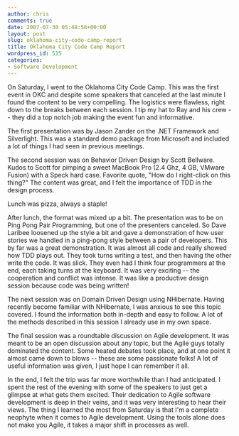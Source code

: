 ```yaml
---
author: chris
comments: true
date: 2007-07-30 05:48:58+00:00
layout: post
slug: oklahoma-city-code-camp-report
title: Oklahoma City Code Camp Report
wordpress_id: 515
categories:
- Software Development
---
```


On Saturday, I went to the Oklahoma City Code Camp. This was the first event in OKC and despite some speakers that canceled at the last minute I found the content to be very compelling. The logistics were flawless, right down to the breaks between each session. I tip my hat to Ray and his crew -- they did a top notch job making the event fun and informative.

The first presentation was by Jason Zander on the .NET Framework and Silverlight. This was a standard demo package from Microsoft and included a lot of things I had seen in previous meetings.

The second session was on Behavior Driven Design by Scott Bellware. Kudos to Scott for pimping a sweet MacBook Pro (2.4 Ghz, 4 GB, VMware Fusion) with a Speck hard case. Favorite quote, "How do I right-click on this thing?" The content was great, and I felt the importance of TDD in the design process.

Lunch was pizza, always a staple!

After lunch, the format was mixed up a bit. The presentation was to be on Ping Pong Pair Programming, but one of the presenters canceled. So Dave Laribee loosened up the style a bit and gave a demonstration of how user stories we handled in a ping-pong style between a pair of developers. This by far was a great demonstration. It was almost all code and really showed how TDD plays out. They took turns writing a test, and then having the other write the code. It was slick. They even had I think four programmers at the end, each taking turns at the keyboard. It was very exciting -- the cooperation and conflict was intense. It was like a productive design session because code was being written!

The next session was on Domain Driven Design using NHibernate. Having recently become familiar with NHibernate, I was anxious to see this topic covered. I found the information both in-depth and easy to follow. A lot of the methods described in this session I already use in my own space. 

The final session was a roundtable discussion on Agile development. It was meant to be an open discussion about any topic, but the Agile guys totally dominated the content. Some heated debates took place, and at one point it almost came down to blows -- these are some passionate folks! A lot of useful information was given, I just hope I can remember it all.

In the end, I felt the trip was far more worthwhile than I had anticipated. I spent the rest of the evening with some of the speakers to just get a glimpse at what gets them excited. Their dedication to Agile software development is deep in their veins, and it was very interesting to hear their views. The thing I learned the most from Saturday is that I'm a complete neophyte when it comes to Agile development. Using the tools alone does not make you Agile, it takes a major shift in processes as well.
